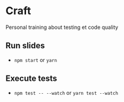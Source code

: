 # Craft
Personal training about testing et code quality

## Run slides

 - `npm start` or `yarn`

## Execute tests

 - `npm test -- --watch` or `yarn test --watch`